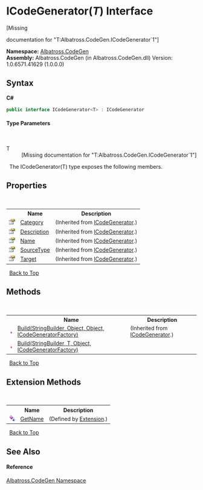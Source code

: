 # ICodeGenerator(*T*) Interface
 

\[Missing <summary> documentation for "T:Albatross.CodeGen.ICodeGenerator`1"\]

**Namespace:**&nbsp;<a href="DCDDD28E">Albatross.CodeGen</a><br />**Assembly:**&nbsp;Albatross.CodeGen (in Albatross.CodeGen.dll) Version: 1.0.6571.41629 (1.0.0.0)

## Syntax

**C#**<br />
``` C#
public interface ICodeGenerator<T> : ICodeGenerator

```


#### Type Parameters
&nbsp;<dl><dt>T</dt><dd>\[Missing <typeparam name="T"/> documentation for "T:Albatross.CodeGen.ICodeGenerator`1"\]</dd></dl>&nbsp;
The ICodeGenerator(T) type exposes the following members.


## Properties
&nbsp;<table><tr><th></th><th>Name</th><th>Description</th></tr><tr><td>![Public property](media/pubproperty.gif "Public property")</td><td><a href="2F35D1F2">Category</a></td><td> (Inherited from <a href="E61B69D">ICodeGenerator</a>.)</td></tr><tr><td>![Public property](media/pubproperty.gif "Public property")</td><td><a href="5A8F47D5">Description</a></td><td> (Inherited from <a href="E61B69D">ICodeGenerator</a>.)</td></tr><tr><td>![Public property](media/pubproperty.gif "Public property")</td><td><a href="B3CC87C1">Name</a></td><td> (Inherited from <a href="E61B69D">ICodeGenerator</a>.)</td></tr><tr><td>![Public property](media/pubproperty.gif "Public property")</td><td><a href="E46B7675">SourceType</a></td><td> (Inherited from <a href="E61B69D">ICodeGenerator</a>.)</td></tr><tr><td>![Public property](media/pubproperty.gif "Public property")</td><td><a href="944ABB18">Target</a></td><td> (Inherited from <a href="E61B69D">ICodeGenerator</a>.)</td></tr></table>&nbsp;
<a href="#icodegenerator(*t*)-interface">Back to Top</a>

## Methods
&nbsp;<table><tr><th></th><th>Name</th><th>Description</th></tr><tr><td>![Public method](media/pubmethod.gif "Public method")</td><td><a href="3E8AA2A6">Build(StringBuilder, Object, Object, ICodeGeneratorFactory)</a></td><td> (Inherited from <a href="E61B69D">ICodeGenerator</a>.)</td></tr><tr><td>![Public method](media/pubmethod.gif "Public method")</td><td><a href="308F0220">Build(StringBuilder, T, Object, ICodeGeneratorFactory)</a></td><td /></tr></table>&nbsp;
<a href="#icodegenerator(*t*)-interface">Back to Top</a>

## Extension Methods
&nbsp;<table><tr><th></th><th>Name</th><th>Description</th></tr><tr><td>![Public Extension Method](media/pubextension.gif "Public Extension Method")</td><td><a href="DD81418D">GetName</a></td><td> (Defined by <a href="E0930E40">Extension</a>.)</td></tr></table>&nbsp;
<a href="#icodegenerator(*t*)-interface">Back to Top</a>

## See Also


#### Reference
<a href="DCDDD28E">Albatross.CodeGen Namespace</a><br />